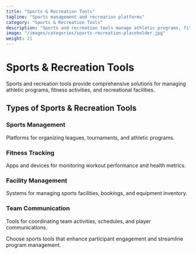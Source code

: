```yaml
---
title: "Sports & Recreation Tools"
tagline: "Sports management and recreation platforms"
category: "Sports & Recreation Tools"
description: "Sports and recreation tools manage athletic programs, fitness tracking, and recreational activities. These platforms help sports organizations, fitness centers, and recreational facilities operate efficiently while engaging participants."
image: "/images/categories/sports-recreation-placeholder.jpg"
weight: 21
---
```


# Sports & Recreation Tools

Sports and recreation tools provide comprehensive solutions for managing athletic programs, fitness activities, and recreational facilities.

## Types of Sports & Recreation Tools

### Sports Management
Platforms for organizing leagues, tournaments, and athletic programs.

### Fitness Tracking
Apps and devices for monitoring workout performance and health metrics.

### Facility Management
Systems for managing sports facilities, bookings, and equipment inventory.

### Team Communication
Tools for coordinating team activities, schedules, and player communications.

Choose sports tools that enhance participant engagement and streamline program management.